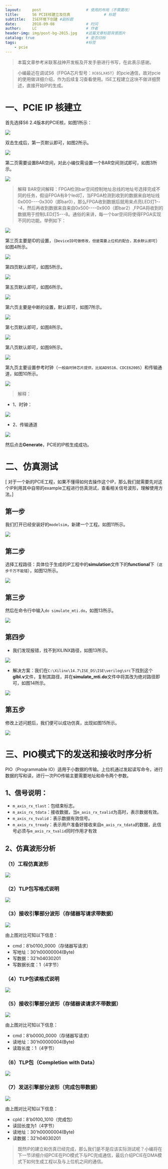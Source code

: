 ```yaml
---
layout:     post   				    # 使用的布局（不需要改）
title:      S6 PCIE核建立及仿真 				# 标题 
subtitle:   ISE环境下创建 #副标题
date:       2018-09-08 				# 时间
author:     LC 						# 作者
header-img: img/post-bg-2015.jpg 	#这篇文章标题背景图片
catalog: true 						# 是否归档
tags:								#标签
    - pcie
---
```


>本篇文章参考米联客战神开发板及开发手册进行书写，在此表示感谢。

>小编最近在调试S6（FPGA芯片型号：`XC6SLX45T`）的pcie通信，故对pcie的使用做详细介绍，作为后续复习查看使用。ISE工程建立这块不做详细赘述，直接开始IP的生成。

# 一、PCIE IP 核建立
首先选择S6 2.4版本的PCIE核，如图1所示：

![](http://ww1.sinaimg.cn/mw690/ebdd169ely1fv28def3shj21h20soacd.jpg)

双击生成后，第一页默认即可，如图2所示。

![](http://ww1.sinaimg.cn/mw690/ebdd169ely1fv28gegipaj20n90lv3z9.jpg)

第二页需要设置BAR空间，对此小编仅需设置一个BAR空间测试即可，如图3所示。

![](http://ww1.sinaimg.cn/mw690/ebdd169ely1fv28hvobqdj20n00lt0u8.jpg)

>解释
BAR空间解释：FPGA检测bar空间控制地址总线的地址号选择完成不同的任务，假设FPGA有8个led灯，当FPGA检测到收到的数据来自地址线0x000----0x300（即bar0），那么FPGA收到数据后就用来点亮LED灯1---4，然后再收到数据来自来自0x500----0x900（即bar2）,FPGA将收到的数据用于控制LED灯5---8。通俗的来讲，每一个bar空间将使得FPGA实现不同的功能。举例如下：

![](http://ww1.sinaimg.cn/large/ebdd169ely1fv5r7fxzwij20hp082dg2.jpg)



第三页主要是ID的设置，（`DeviceID可做修改，但是需要上位机的配合，其余默认即可`）如图4所示。

![](http://ww1.sinaimg.cn/mw690/ebdd169ely1fv28l7qdh8j20n30ltwfk.jpg)

第四页默认即可，如图5所示。

![](http://ww1.sinaimg.cn/mw690/ebdd169ely1fv28ofu51bj20n30ltjsl.jpg)

第五页默认即可，如图6所示。

![](http://ww1.sinaimg.cn/mw690/ebdd169ely1fv28p73nj5j20n40lyt9g.jpg)

第六页主要是中断的设置，默认即可，如图7所示。

![](http://ww1.sinaimg.cn/mw690/ebdd169ely1fv28q7791uj20my0lrt9b.jpg)

第七页默认即可，如图8所示。

![](http://ww1.sinaimg.cn/mw690/ebdd169ely1fv28r8xxthj20n80lzmy5.jpg)

第八页默认即可，如图9所示。

![](http://ww1.sinaimg.cn/mw690/ebdd169ely1fv28s8jex8j20n10lsmxy.jpg)

第九页主要设置参考时钟（`一般由时钟芯片提供，比如AD9516、CDCE62005`）和传输通道，如图10所示。

![](http://ww1.sinaimg.cn/mw690/ebdd169ely1fv28v4a3i4j20n10lvmy9.jpg)
>解释：
* 1、时钟：

![](http://ww1.sinaimg.cn/large/ebdd169ely1fv5qggezlkj20b406n745.jpg)

* 2、传输通道
  
![](http://ww1.sinaimg.cn/large/ebdd169ely1fv5qodv31ej20cc093a9z.jpg)


然后点击**Generate**，PCIE的IP核生成成功。

# 二、仿真测试
[ 对于一个新的PCIE工程，如果不懂得如何去操作这个IP，那么我们就需要先对这个IP利用其中自带的example工程进行仿真测试，查看相关信号波形，理解使用方法。]

## 第一步
我们打开已经安装好的`modelsim`，新建一个工程。如图11所示。

![](http://ww1.sinaimg.cn/mw690/ebdd169ely1fv29dezp95j20mg0fgths.jpg)


## 第二步
选择工程路径：具体位于生成的IP工程中的**simulation**文件下的**functional**下（`这步千万不能错`），如图12所示。

![](http://ww1.sinaimg.cn/mw690/ebdd169ely1fv29i89zclj21fa0s3n68.jpg)

## 第三步
然后在命令行中输入`do simulate_mti.do`，如图13所示。

![](http://ww1.sinaimg.cn/mw690/ebdd169ely1fv29r5er4nj20iz0cujs6.jpg)

## 第四步
* 我们发现报错，找不到XILINX路径，如图13所示。

![](http://ww1.sinaimg.cn/mw690/ebdd169ely1fv29t8n10dj20qm0aqab7.jpg)

* 解决方案：我们在`C:\Xilinx\14.7\ISE_DS\ISE\verilog\src`下找到这个**glbl.v**文件，复制其路径，并在**simulate_mti.do**文件中将其改为绝对路径即可，如图14所示。

![](http://ww1.sinaimg.cn/mw690/ebdd169ely1fv2a3oqf22j20s60k3dh0.jpg) 

## 第五步
修改上述问题后，我们便可以成功仿真，出现如图15所示。

![](http://ww1.sinaimg.cn/mw690/ebdd169ely1fv2a753sahj21ad0sp7ac.jpg)

# 三、PIO模式下的发送和接收时序分析

PIO（Programmable IO）适用于小数据的传输。上位机通过发起读写命令，进行数据的写和读，进行一次PIO传输主要需要地址和命令两个参数。
## 1、信号说明：
* `m_axis_rx_tlast`：包结束标志。
* `m_axis_rx_tdata`：接收数据，当`m_axis_rx_tvalid`为高时，表示数据有效。
* `m_axis_rx_tvalid`：表示数据有效信号。
* `m_axis_rx_tready`：表示用户准备好接收来自`m_axis_rx_tdata`的数据，此信号必须与`m_axis_rx_tvalid`同时作用才有效

## 2、仿真波形分析
### （1）工程仿真波形

![](http://ww1.sinaimg.cn/large/ebdd169ely1fv2bhs1d3yj21ch0j7tat.jpg)

### （2）TLP包写格式说明

![](http://ww1.sinaimg.cn/large/ebdd169ely1fv33441oprj212g09sq46.jpg)

### （3）接收引擎部分波形（存储器写请求带数据）

![](http://ww1.sinaimg.cn/large/ebdd169ely1fv32uxybt5j210x041dg5.jpg)

由上图对比可知以下信息：
* cmd：8'b0100_0000（存储器写请求）
* 写地址：30'h00000004(Byte)
* 写数据：32'h04030201
* 写数据长度：1（4字节）
### （4）TLP包读格式说明

![](http://ww1.sinaimg.cn/large/ebdd169ely1fv32whnwyjj212q0bk76a.jpg)

### （5）接收引擎部分波形（存储器读请求不带数据）

![](http://ww1.sinaimg.cn/large/ebdd169ely1fv33hipb3mj211p03ewep.jpg)

由上图对比可知以下信息：
* cmd：8'b0000_0000（存储器写请求）
* 读地址：30'h00000004(Byte)
* 读取长度：1（4字节）

### （6）TLP包（Completion with Data）

![](http://ww1.sinaimg.cn/large/ebdd169ely1fv33lry6cnj211m0d4q53.jpg)

### （7）发送引擎部分波形（完成包带数据）

![](http://ww1.sinaimg.cn/large/ebdd169ely1fv33p5qvewj215f05djrt.jpg)

由上图对比可知以下信息：
* cpld：8'b0100_1010（完成包）
* 读回长度为1（4字节）
* 读地址：30'h00000004(Byte)
* 读数据：32'h04030201

>既然IP的建立和仿真已经完成，那么我们是不是应该实际测试呢？小编将在下一节详细介绍PCIE在PIO模式下与PC完成通信，最后介绍PCIE在DMA模式下如何生成工程以及与上位机之间的通信。

